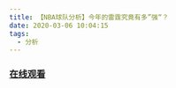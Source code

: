```yaml
---
title: 【NBA球队分析】今年的雷霆究竟有多”强“？
date: 2020-03-06 10:04:15
tags:
  - 分析
---
```


### <a href="https://www.weibo.com/tv/v/IxjYyC0Iq?fid=1034:4479414390685712" target="_blank">在线观看</a>

